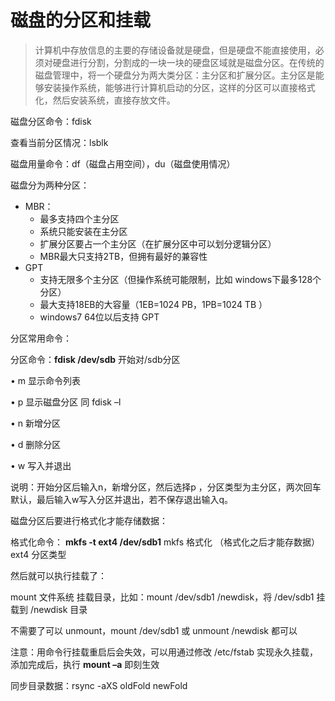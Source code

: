 # 磁盘的分区和挂载

> 计算机中存放信息的主要的存储设备就是硬盘，但是硬盘不能直接使用，必须对硬盘进行分割，分割成的一块一块的硬盘区域就是磁盘分区。在传统的磁盘管理中，将一个硬盘分为两大类分区：主分区和扩展分区。主分区是能够安装操作系统，能够进行计算机启动的分区，这样的分区可以直接格式化，然后安装系统，直接存放文件。

磁盘分区命令：fdisk

查看当前分区情况：lsblk

磁盘用量命令：df（磁盘占用空间），du（磁盘使用情况）

磁盘分为两种分区：

* MBR：
  * 最多支持四个主分区
  * 系统只能安装在主分区
  * 扩展分区要占一个主分区（在扩展分区中可以划分逻辑分区）
  * MBR最大只支持2TB，但拥有最好的兼容性
* GPT
  * 支持无限多个主分区（但操作系统可能限制，比如 windows下最多128个分区）
  * 最大支持18EB的大容量（1EB=1024 PB，1PB=1024 TB ）
  * windows7 64位以后支持 GPT

分区常用命令：

分区命令：**fdisk /dev/sdb** 开始对/sdb分区

• m 显示命令列表

• p 显示磁盘分区 同 fdisk –l

• n 新增分区

• d 删除分区

• w 写入并退出

说明：开始分区后输入n，新增分区，然后选择p ，分区类型为主分区，两次回车默认，最后输入w写入分区并退出，若不保存退出输入q。

磁盘分区后要进行格式化才能存储数据：

格式化命令： **mkfs -t ext4 /dev/sdb1**
mkfs 格式化 （格式化之后才能存数据）
ext4 分区类型

然后就可以执行挂载了：

mount 文件系统 挂载目录，比如：mount /dev/sdb1 /newdisk，将 /dev/sdb1 挂载到 /newdisk 目录

不需要了可以 unmount，mount /dev/sdb1 或 unmount /newdisk 都可以

注意：用命令行挂载重启后会失效，可以用通过修改 /etc/fstab 实现永久挂载，添加完成后，执行 **mount –a** 即刻生效

同步目录数据：rsync -aXS oldFold newFold